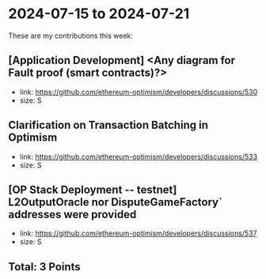 # 2024-07-15 to 2024-07-21

These are my contributions this week:

## [Application Development] <Any diagram for Fault proof (smart contracts)?>

- link: https://github.com/ethereum-optimism/developers/discussions/530
- size: S

## Clarification on Transaction Batching in Optimism

- link: https://github.com/ethereum-optimism/developers/discussions/533
- size: S

## [OP Stack Deployment -- testnet] L2OutputOracle nor DisputeGameFactory` addresses were provided

- link: https://github.com/ethereum-optimism/developers/discussions/537
- size: S


## Total: 3 Points